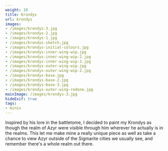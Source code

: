 ```yaml
---
weight: 10
title: Krondys
url: krondys
images:
- /images/krondys-3.jpg
- /images/krondys-2.jpg
- /images/krondys-1.jpg
- /images/krondys-sketch.jpg
- /images/krondys-initial-colours.jpg
- /images/krondys-inner-wing-wip.jpg
- /images/krondys-inner-wing-wip-2.jpg
- /images/krondys-inner-wing-wip-3.jpg
- /images/krondys-outer-wing-wip.jpg
- /images/krondys-outer-wing-wip-2.jpg
- /images/krondys-base.jpg
- /images/krondys-base-2.jpg
- /images/krondys-base-3.jpg
- /images/krondys-outer-wing-redone.jpg
mainImage: /images/krondys-3.jpg
hideExif: true
tags:
- minis
---
```

Inspired by his lore in the battletome, I decided to paint my Krondys as though the realm of Azyr were visible through him wherever he actually is in the realms. This let me make mine a really unique piece as well as take a chance to view Azyr outside of the Sigmarite cities we usually see, and remember there's a whole realm out there.